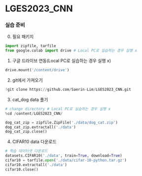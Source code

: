 # LGES2023_CNN

### 실습 준비

0. 필요 패키지
```py
import zipfile, tarfile
from google.colab import drive # Local PC로 실습하는 경우 실행 x
```
1. 구글 드라이브 연동(Local PC로 실습하는 경우 실행 x)
```py
drive.mount('/content/drive')
```

2. git에서 가져오기
```py
!git clone https://github.com/Saerin-Lim/LGES2023_CNN.git
```

3. cat_dog data 풀기
```py
# change directory # Local PC로 실습하는 경우 실행 x
%cd /content/LGES2023_CNN/ 
```
```py
dog_cat_zip = zipfile.ZipFile('./data/dog_cat.zip')
dog_cat_zip.extractall('./data')
dog_cat_zip.close()
```

4. CIFAR10 data 다운로드
```py
# 학습 데이터셋 다운로드
datasets.CIFAR10('./data', train=True, download=True)
cifar10 = tarfile.open('./data/cifar-10-python.tar.gz')
cifar10.extractall('./data')
cifar10.close()
```

